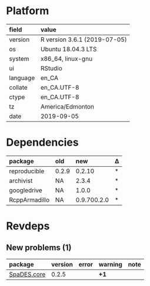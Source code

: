 # Platform

|field    |value                        |
|:--------|:----------------------------|
|version  |R version 3.6.1 (2019-07-05) |
|os       |Ubuntu 18.04.3 LTS           |
|system   |x86_64, linux-gnu            |
|ui       |RStudio                      |
|language |en_CA                        |
|collate  |en_CA.UTF-8                  |
|ctype    |en_CA.UTF-8                  |
|tz       |America/Edmonton             |
|date     |2019-09-05                   |

# Dependencies

|package       |old   |new         |Δ  |
|:-------------|:-----|:-----------|:--|
|reproducible  |0.2.9 |0.2.10      |*  |
|archivist     |NA    |2.3.4       |*  |
|googledrive   |NA    |1.0.0       |*  |
|RcppArmadillo |NA    |0.9.700.2.0 |*  |

# Revdeps

## New problems (1)

|package                               |version |error |warning |note |
|:-------------------------------------|:-------|:-----|:-------|:----|
|[SpaDES.core](problems.md#spadescore) |0.2.5   |      |__+1__  |     |

